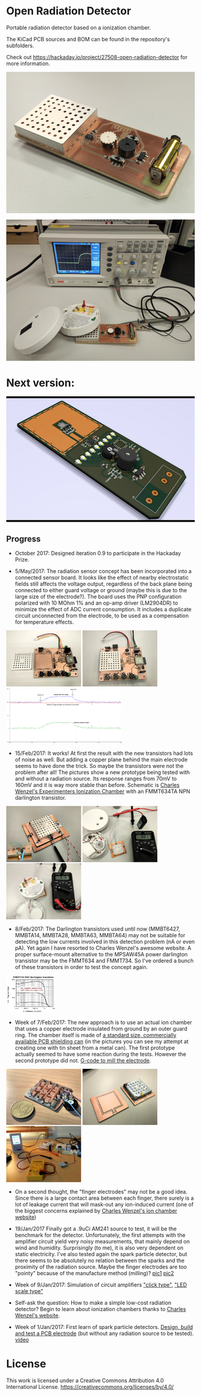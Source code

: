 # Open Radiation Detector
Portable radiation detector based on a ionization chamber.

The KiCad PCB sources and BOM can be found in the repository's subfolders.

Check out <https://hackaday.io/project/27508-open-radiation-detector> for more information.

![](pictures/ord_0.9_11oct2017.jpg)

![](pictures/ord0.9_testing_12oct2017.jpg)

# Next version:
![](Detector_PCB_1.0/open_rad_detector_1.0.jpg)

Progress
--
- October 2017: Designed iteration 0.9 to participate in the Hackaday Prize.

- 5/May/2017: The radiation sensor concept has been incorporated into a connected sensor board. It looks like the effect of nearby electrostatic fields still affects the voltage output, regardless of the back plane being connected to either guard voltage or ground (maybe this is due to the large size of the electrode?). The board uses the PNP configuration polarized with 10 MOhm 1% and an op-amp driver (LM2904DR) to minimize the effect of ADC current consumption. It includes a duplicate circuit unconnected from the electrode, to be used as a compensation for temperature effects.

<img src="pictures/it3_uncovered_17apr2017.jpg" height="150px"/>
<img src="pictures/it3_17apr2017.jpg" height="150px"/>
<img src="pictures/voltage_output_5may2017.png" height="150px"/>

- 15/Feb/2017: It works! At first the result with the new transistors had lots of noise as well. But adding a copper plane behind the main electrode seems to have done the trick. So maybe the transistors were not the problem after all! The pictures show a new prototype being tested with and without a radiation source. Its response ranges from 70mV to 160mV and it is way more stable than before. Schematic is [Charles Wenzel's Experimenters Ionization Chamber](http://www.techlib.com/science/ion.html#Experimenters%20Chamber) with an FMMT634TA NPN darlington transistor.

<img src="pictures/it2_3rdPrototype_15feb2017.jpg" height="150px"/>
<img src="pictures/testing_3rdProt_background_15feb2017.jpg" height="150px"/>
<img src="pictures/testing_3rdProt_withSource_15feb2017.jpg" height="150px"/>

- 8/Feb/2017: The Darlington transistors used until now (MMBT6427, MMBTA14, MMBTA28, MMBTA63, MMBTA64) may not be suitable for detecting the low currents involved in this detection problem (nA or even pA). Yet again I have resorted to Charles Wenzel's awesome website. A proper surface-mount alternative to the MPSAW45A power darlington transistor may be the FMMT634 and FMMT734. So I've ordered a bunch of these transistors in order to test the concept again.

<img src="pictures/FMMT734_gain.png" height="100px"/>

- Week of 7/Feb/2017: The new approach is to use an actual ion chamber that uses a copper electrode insulated from ground by an outer guard ring. The chamber itself is made of [a standard size, commercially available PCB shielding can](http://www.mouser.es/Search/ProductDetail.aspx?R=BMI-S-104virtualkey64820000virtualkey739-BMI-S-104) (in the pictures you can see my attempt at creating one with tin sheet from a metal can). The first prototype actually seemed to have some reaction during the tests. However the second prototype did not. [G-code to mill the electrode](http://jscut.org/jscut.html?gist=c962737e35c9f9b0445b82d079ceb10d).

<img src="pictures/it2_1stPrototype_6feb2017.jpg" height="150px"/>
<img src="pictures/it2_2ndPrototype_7feb2017.jpg" height="150px"/>
<img src="pictures/testing_it2_2ndPrototype_7feb2017.jpg" height="150px"/>

- On a second thought, the "finger electrodes" may not be a good idea. Since there is a large contact area between each finger, there surely is a lot of leakage current that will mask-out any ion-induced current (one of the biggest concerns explained by [Charles Wenzel's ion chamber website](http://www.techlib.com/science/ion.html))

- 19/Jan/2017 Finally got a .9uCi AM241 source to test, it will be the benchmark for the detector. Unfortunately, the first attempts with the amplifier circuit yield very noisy measurements, that mainly depend on wind and humidity. Surprisingly (to me), it is also very dependent on static electricity. I've also tested again the spark particle detector, but there seems to be absolutely no relation between the sparks and the proximity of the radiation source. Maybe the finger electrodes are too "pointy" because of the manufacture method (milling)? [pic1](pictures/fingerElectrodeZoom1_19Jan2017.jpg) [pic2](pictures/fingerElectrodeZoom2_19Jan2017.jpg)

- Week of 9/Jan/2017: Simulation of circuit amplifiers ["click type"](http://lushprojects.com/circuitjs/circuitjs.html?cct=$+1+0.000015625+31.41906602856942+68+5+50%0Ag+928+416+928+464+0%0A177+928+224+912+352+0+0.7312725129613747+0.7310030522124785+0.000049999999999999996+0.002+12%0Ac+800+320+800+384+0+0.000022000000000000003+0.7321707154576954%0Ag+800+384+800+432+0%0Ar+800+320+736+320+0+8200%0Ar+800+320+896+320+0+33000%0A211+928+352+976+304+0+1+8000+1%0Ar+928+416+928+352+0+40%0Aw+800+320+928+224+0%0Ac+880+112+880+160+0+0.000022000000000000003+6.122038321055448%0AR+880+112+832+80+0+0+40+8.4+0+0+0.5%0Ar+944+112+944+160+0+33000%0Aw+880+112+944+112+0%0Aw+880+160+944+160+0%0A162+944+160+928+224+1+2.1+1+0+0+0.01%0Aw+688+288+688+160+0%0Aw+640+160+688+160+0%0Aw+640+192+640+160+0%0Ar+272+304+336+208+0+1000000000%0Ar+640+224+640+304+0+18%0Aw+624+448+688+448+0%0Aw+736+320+688+320+0%0Ar+688+320+688+448+0+220.00000000000003%0Aw+304+336+336+448+0%0Aw+624+448+336+448+0%0Aw+592+208+336+208+0%0A174+272+368+304+304+0+200000000000+0.9851000000000001+Resistance%0Ag+624+448+624+480+0%0At+640+304+688+304+0+1+-0.1533803623127099+0.664742220730739+20000%0At+592+208+640+208+0+-1+-0.263860697764259+-0.4172092930979039+20000%0Aw+688+160+880+112+0%0Ao+7+64+0+2337+0.5846006549323611+0.023384026197294447+0+-1+0%0Ao+14+64+0+2337+1.25+0.0015625+1+-1+0%0Ao+4+1024+0+2337+5+0.0015625+2+-1+0%0Ao+21+64+0+2338+10+0.00078125+3+-1+0%0A), ["LED scale type"](http://lushprojects.com/circuitjs/circuitjs.html?cct=$+1+0.000015625+31.41906602856942+68+5+50%0Ar+784+320+784+464+0+167%0AR+432+96+384+64+0+0+40+12+0+0+0.5%0A162+720+336+720+400+1+2.35+1+0+0+0.02%0Aw+496+176+496+96+0%0Aw+432+96+496+96+0%0Aw+432+128+432+96+0%0Aw+96+272+128+384+0%0Aw+288+384+128+384+0%0Aw+384+144+128+144+0%0A174+64+304+96+240+0+100000000000+0.49010000000000004+Resistance%0Ag+432+384+432+416+0%0At+464+192+496+192+0+1+-6.516184439164558+0.5942797072286803+20000%0At+384+144+432+144+0+-1+6.075435564035981+-0.44074887512857686+20000%0Ar+432+384+288+384+0+1000%0A162+592+208+592+272+1+2.4+0+1+0+0.02%0A162+656+272+656+336+1+2.35+1+1+0+0.02%0Ag+656+464+656+496+0%0Aw+592+464+656+464+0%0Aw+592+208+784+208+0%0Ar+592+464+592+272+0+2700%0Ar+720+464+720+400+0+470%0Ar+656+464+656+336+0+1800%0Aw+592+208+496+208+0%0Aw+656+464+720+464+0%0Aw+720+464+784+464+0%0Aw+592+272+656+272+0%0Aw+656+336+720+336+0%0Aw+432+160+464+192+0%0Az+784+320+784+208+1+0.805904783+5%0A174+432+240+464+304+0+10000000+0.12380000000000002+Resistance%0Aw+432+240+432+160+0%0Aw+432+384+432+304+0%0Aw+432+304+464+272+0%0Aw+64+240+128+144+0%0Ao+22+64+0+2338+20+0.05+0+-1+0%0Ao+0+64+0+2337+5+0.05+1+-1+0%0A)

- Self-ask the question: How to make a simple low-cost radiation detector? Begin to learn about ionization chambers thanks to [Charles Wenzel's website](http://www.techlib.com/science/ion.html).

- Week of 1/Jan/2017: First learn of spark particle detectors. [Design, build and test a PCB electrode](https://github.com/vlachoudis/bCNC/pull/480) (but without any radiation source to be tested). [video](https://www.youtube.com/watch?v=s3N2EDGwe9U)



# License
This work is licensed under a Creative Commons Attribution 4.0 International License.
<https://creativecommons.org/licenses/by/4.0/>

